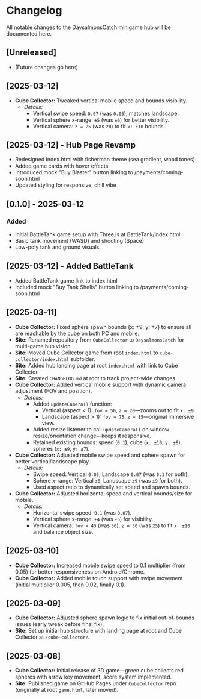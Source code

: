 # Changelog

All notable changes to the DaysalmonsCatch minigame hub will be documented here.

## [Unreleased]
- (Future changes go here)

## [2025-03-12]
- **Cube Collector:** Tweaked vertical mobile speed and bounds visibility.
  - *Details:*
    - Vertical swipe speed: `0.07` (was `0.05`), matches landscape.
    - Vertical sphere x-range: `±5` (was `±6`) for better visibility.
    - Vertical camera: `z = 25` (was `20`) to fit `x: ±10` bounds.
## [2025-03-12] - Hub Page Revamp
- Redesigned index.html with fisherman theme (sea gradient, wood tones)
- Added game cards with hover effects
- Introduced mock "Buy Blaster" button linking to /payments/coming-soon.html
- Updated styling for responsive, chill vibe
## [0.1.0] - 2025-03-12
### Added
- Initial BattleTank game setup with Three.js at BattleTank/index.html
- Basic tank movement (WASD) and shooting (Space)
- Low-poly tank and ground visuals
 ## [2025-03-12] - Added BattleTank
- Added BattleTank game link to index.html
- Included mock "Buy Tank Shells" button linking to /payments/coming-soon.html

## [2025-03-11]
- **Cube Collector:** Fixed sphere spawn bounds (x: ±9, y: ±7) to ensure all are reachable by the cube on both PC and mobile.
- **Site:** Renamed repository from `CubeCollector` to `DaysalmonsCatch` for multi-game hub vision.
- **Site:** Moved Cube Collector game from root `index.html` to `cube-collector/index.html` subfolder.
- **Site:** Added hub landing page at root `index.html` with link to Cube Collector.
- **Site:** Created `CHANGELOG.md` at root to track project-wide changes.
- **Cube Collector:** Added vertical mobile support with dynamic camera adjustment (FOV and position).
  - *Details:* 
    - Added `updateCamera()` function:
      - Vertical (aspect < 1): `fov = 50`, `z = 20`—zooms out to fit `x: ±9`.
      - Landscape (aspect > 1): `fov = 75`, `z = 15`—original immersive view.
    - Added resize listener to call `updateCamera()` on window resize/orientation change—keeps it responsive.
    - Retained existing bounds: speed (`0.1`), cube (`x: ±10`, `y: ±8`), spheres (`x: ±9`, `y: ±7`).
- **Cube Collector:** Adjusted mobile swipe speed and sphere spawn for better vertical/landscape play.
  - *Details:*
    - Swipe speed: Vertical `0.05`, Landscape `0.07` (was `0.1` for both).
    - Sphere x-range: Vertical `±6`, Landscape `±9` (was `±9` for both).
    - Used aspect ratio to dynamically set speed and spawn bounds.
- **Cube Collector:** Adjusted horizontal speed and vertical bounds/size for mobile.
  - *Details:*
    - Horizontal swipe speed: `0.1` (was `0.07`).
    - Vertical sphere x-range: `±4` (was `±5`) for visibility.
    - Vertical camera: `fov = 45` (was `50`), `z = 30` (was `25`) to fit `x: ±10` and balance object size.
## [2025-03-10]
- **Cube Collector:** Increased mobile swipe speed to 0.1 multiplier (from 0.05) for better responsiveness on Android/Chrome.
- **Cube Collector:** Added mobile touch support with swipe movement (initial multiplier 0.005, then 0.02, finally 0.1).

## [2025-03-09]
- **Cube Collector:** Adjusted sphere spawn logic to fix initial out-of-bounds issues (early tweak before final fix).
- **Site:** Set up initial hub structure with landing page at root and Cube Collector at `/cube-collector/`.

## [2025-03-08]
- **Cube Collector:** Initial release of 3D game—green cube collects red spheres with arrow key movement, score system implemented.
- **Site:** Published game on GitHub Pages under `CubeCollector` repo (originally at root `game.html`, later moved).
